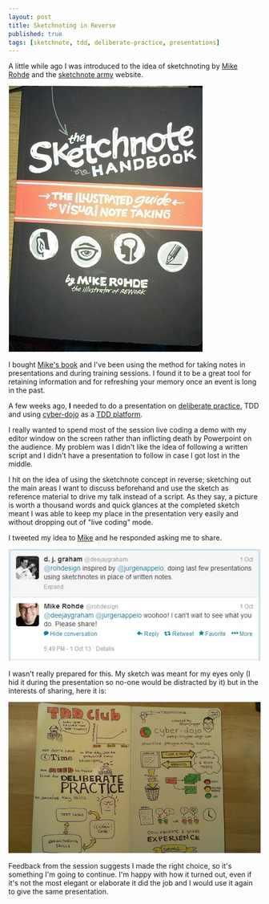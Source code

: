 ```yaml
---
layout: post
title: Sketchnoting in Reverse
published: true
tags: [sketchnote, tdd, deliberate-practice, presentations]
---
```


A little while ago I was introduced to the idea of sketchnoting by 
[Mike Rohde](http://rohdesign.com/) and the 
[sketchnote army](http://www.sketchnotearmy.com/) website.

![book](/img/sketchnote-handbook.jpg)

I bought [Mike's book](http://rohdesign.com/book) and I've been using the 
method for taking notes in presentations and during training sessions. I 
found it to be a great tool for retaining information and for refreshing your 
memory once an event is long in the past.

A few weeks ago, **I** needed to do a presentation on 
[deliberate practice](http://jonjagger.blogspot.com/2011/02/deliberate-practice.html), 
TDD and using [cyber-dojo](http://www.cyber-dojo.com/) as a 
[TDD platform](http://jonjagger.blogspot.com/p/cyber-dojo_2380.html).

I really wanted to spend most of the session live coding a demo with my editor 
window on the screen rather than inflicting death by Powerpoint on the audience. 
My problem was I didn't like the idea of following a written script and I 
didn't have a presentation to follow in case I got lost in the middle.

I hit on the idea of using the sketchnote concept in reverse; sketching out 
the main areas I want to discuss beforehand and use the sketch as reference 
material to drive my talk instead of a script. As they say, a picture is 
worth a thousand words and quick glances at the completed sketch meant I was 
able to keep my place in the presentation very easily and without dropping 
out of "live coding" mode. 

I tweeted my idea to [Mike](http://twitter.com/rohdesign) and he responded 
asking me to share. 

![tweet](/img/tweet-2013-10-01.jpg)

I wasn't really prepared for this. My sketch was meant for my eyes only 
(I hid it during the presentation so no-one would be distracted by it) 
but in the interests of sharing, here it is:

![sketchnote](/img/deliberate-practice-presentation-notes-lofi.jpg "Sketchnote")

Feedback from the session suggests I made the right choice, so it's something 
I'm going to continue. I'm happy with how it turned out, even if it's not 
the most elegant or elaborate it did the job and I would use it again to give 
the same presentation.
